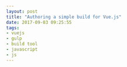 ```yaml
---
layout: post
title: "Authoring a simple build for Vue.js"
date: 2017-09-03 09:25:55
tags:
- vuejs
- gulp
- build tool
- javascript
- js
---
```



